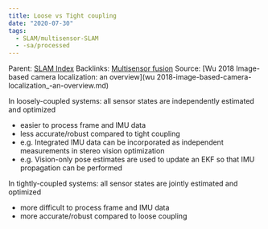 ```yaml
---
title: Loose vs Tight coupling
date: "2020-07-30"
tags:
  - SLAM/multisensor-SLAM
  - -sa/processed
---
```


Parent: [SLAM Index](slam-index.md)
Backlinks: [Multisensor fusion](multisensor-fusion.md)
Source: [Wu 2018 Image-based camera localization: an overview](wu 2018-image-based-camera-localization_-an-overview.md)

In loosely-coupled systems: all sensor states are independently estimated and optimized

*   easier to process frame and IMU data
*   less accurate/robust compared to tight coupling
*   e.g. Integrated IMU data can be incorporated as independent measurements in stereo vision optimization
*   e.g. Vision-only pose estimates are used to update an EKF so that IMU propagation can be performed

In tightly-coupled systems: all sensor states are jointly estimated and optimized

*   more difficult to process frame and IMU data
*   more accurate/robust compared to loose coupling

